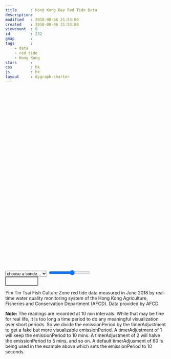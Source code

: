 ```yaml
---
title      : Hong Kong Bay Red Tide Data
description: 
modified   : 2018-08-06 21:53:00
created    : 2018-08-06 21:53:00
viewcount  : 0
id         : 232
gmap       : 
tags       :
    - data
    - red tide
    - Hong Kong
stars      : 
css        : hk
js         : hk
layout     : dygraph-charter
---
```


<div id="graph" style="width: 960px; height: 540px; margin-bottom: 24px;"></div>

<select name="sonde" class="graphControl u-pull-left">
    <option value="">choose a sonde…</option>
    <option value="Upper">Upper</option>
    <option value="Lower">Lower</option>
</select>

<input type="range" name="time" min="0" max="7" step="1" onchange="ranger();" class="graphControl u-pull-left">
<div id="timerAdjustment" style="width: 100px; height: 25px; border: 1px solid black;" class="graphControl u-pull-left"></div>

<p class="u-cf">Yim Tin Tsai Fish Culture Zone red tide data measured in June 2018 by real-time water quality monitoring system of the Hong Kong Agriculture, Fisheries and Conservation Department (AFCD). Data provided by AFCD.</p>

**Note:** The readings are recorded at 10 min intervals. While that may be fine for real life, it is too long a time period to do any meaningful visualization over short periods. So we divide the emissionPeriod by the timerAdjustment to get a fake but more visualizable emissionPeriod. A timerAdjustment of 1 will keep the emissionPeriod to 10 mins. A timerAdjustment of 2 will halve the emissionPeriod to 5 mins, and so on. A default timerAdjusment of 60 is being used in the example above which sets the emissionPeriod to 10 seconds.